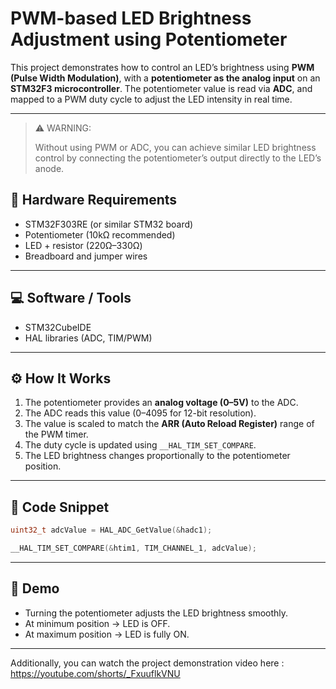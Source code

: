 # PWM-based LED Brightness Adjustment using Potentiometer

This project demonstrates how to control an LED’s brightness using **PWM (Pulse Width Modulation)**, with a **potentiometer as the analog input** on an **STM32F3 microcontroller**.
The potentiometer value is read via **ADC**, and mapped to a PWM duty cycle to adjust the LED intensity in real time.

---
> ⚠️ WARNING:
>
> Without using PWM or ADC, you can achieve similar LED brightness control by connecting the potentiometer’s output directly to the LED’s anode.

## 🔧 Hardware Requirements

* STM32F303RE (or similar STM32 board)
* Potentiometer (10kΩ recommended)
* LED + resistor (220Ω–330Ω)
* Breadboard and jumper wires

---

## 💻 Software / Tools

* STM32CubeIDE
* HAL libraries (ADC, TIM/PWM)

---

## ⚙️ How It Works

1. The potentiometer provides an **analog voltage (0–5V)** to the ADC.
2. The ADC reads this value (0–4095 for 12-bit resolution).
3. The value is scaled to match the **ARR (Auto Reload Register)** range of the PWM timer.
4. The duty cycle is updated using `__HAL_TIM_SET_COMPARE`.
5. The LED brightness changes proportionally to the potentiometer position.

---

## 📂 Code Snippet

```c
uint32_t adcValue = HAL_ADC_GetValue(&hadc1);

__HAL_TIM_SET_COMPARE(&htim1, TIM_CHANNEL_1, adcValue);
```

---

## 🚀 Demo

* Turning the potentiometer adjusts the LED brightness smoothly.
* At minimum position → LED is OFF.
* At maximum position → LED is fully ON.

---

Additionally, you can watch the project demonstration video here : https://youtube.com/shorts/_FxuuflkVNU
